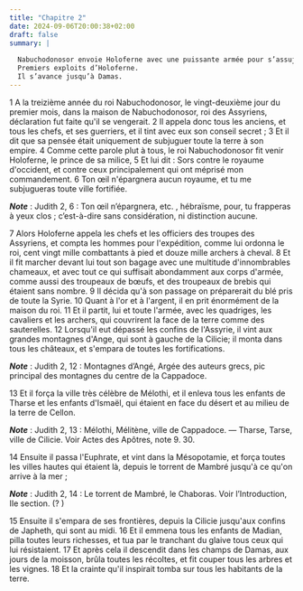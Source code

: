 ```yaml
---
title: "Chapitre 2"
date: 2024-09-06T20:00:38+02:00
draft: false
summary: |
  
  Nabuchodonosor envoie Holoferne avec une puissante armée pour s’assujettir tous les peuples voisins.
  Premiers exploits d’Holoferne.
  Il s’avance jusqu’à Damas.
---
```



1 A la treizième année du roi Nabuchodonosor, le vingt-deuxième jour du premier mois, dans la maison de Nabuchodonosor, roi des Assyriens, déclaration fut faite qu'il se vengerait. 2 Il appela donc tous les anciens, et tous les chefs, et ses guerriers, et il tint avec eux son conseil secret ; 3 Et il dit que sa pensée était uniquement de subjuguer toute la terre à son empire. 4 Comme cette parole plut à tous, le roi Nabuchodonosor fit venir Holoferne, le prince de sa milice, 5 Et lui dit : Sors contre le royaume d'occident, et contre ceux principalement qui ont méprisé mon commandement. 6 Ton œil n'épargnera aucun royaume, et tu me subjugueras toute ville fortifiée.

***Note*** :  Judith 2, 6 : Ton œil n’épargnera, etc. , hébraïsme, pour, tu frapperas à yeux clos ; c’est-à-dire sans considération, ni distinction aucune.


7 Alors Holoferne appela les chefs et les officiers des troupes des Assyriens, et compta les hommes pour l'expédition, comme lui ordonna le roi, cent vingt mille combattants à pied et douze mille archers à cheval. 8 Et il fit marcher devant lui tout son bagage avec une multitude d'innombrables chameaux, et avec tout ce qui suffisait abondamment aux corps d'armée, comme aussi des troupeaux de bœufs, et des troupeaux de brebis qui étaient sans nombre. 9 Il décida qu'à son passage on préparerait du blé pris de toute la Syrie. 10 Quant à l'or et à l'argent, il en prit énormément de la maison du roi. 11 Et il partit, lui et toute l'armée, avec les quadriges, les cavaliers et les archers, qui couvrirent la face de la terre comme des sauterelles. 12 Lorsqu'il eut dépassé les confins de l'Assyrie, il vint aux grandes montagnes d'Ange, qui sont à gauche de la Cilicie; il monta dans tous les châteaux, et s'empara de toutes les fortifications.

***Note*** :  Judith 2, 12 : Montagnes d’Angé, Argée des auteurs grecs, pic principal des montagnes du centre de la Cappadoce.

13 Et il força la ville très célèbre de Mélothi, et il enleva tous les enfants de Tharse et les enfants d'Ismaël, qui étaient en face du désert et au milieu de la terre de Cellon.

***Note*** :  Judith 2, 13 : Mélothi, Mélitène, ville de Cappadoce. ― Tharse, Tarse, ville de Cilicie. Voir Actes des Apôtres, note 9. 30.


14 Ensuite il passa l'Euphrate, et vint dans la Mésopotamie, et força toutes les villes hautes qui étaient là, depuis le torrent de Mambré jusqu'à ce qu'on arrive à la mer ;

***Note*** :  Judith 2, 14 : Le torrent de Mambré, le Chaboras. Voir l’Introduction, IIe section. (? )


15 Ensuite il s'empara de ses frontières, depuis la Cilicie jusqu'aux confins de Japheth, qui sont au midi. 16 Et il emmena tous les enfants de Madian, pilla toutes leurs richesses, et tua par le tranchant du glaive tous ceux qui lui résistaient. 17 Et après cela il descendit dans les champs de Damas, aux jours de la moisson, brûla toutes les récoltes, et fit couper tous les arbres et les vignes. 18 Et la crainte qu'il inspirait tomba sur tous les habitants de la terre.

